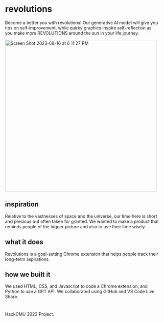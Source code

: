 # revolutions

Become a better you with revolutions! Our generative AI model will give you tips on self-improvement, while quirky graphics inspire self-reflection as you make more REVOLUTIONS around the sun in your life journey.

<img width="494" alt="Screen Shot 2023-09-16 at 6 11 27 PM" src="https://github.com/gxlin2/revolutions/assets/117228381/7cb22860-84ac-4729-b91e-cd1541cde207">

## inspiration
Relative to the vastnesses of space and the universe, our time here is short and precious but often taken for granted. We wanted to make a product that reminds people of the bigger picture and also to use their time wisely.

## what it does
Revolutions is a goal-setting Chrome extension that helps people track their long-term aspirations.

## how we built it
We used HTML, CSS, and Javascript to code a Chrome extension, and Python to use a GPT API. We collaborated using GitHub and VS Code Live Share.

#
#
#
HackCMU 2023 Project.

